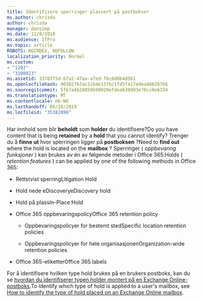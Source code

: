 ```yaml
---
title: Identifisere sperringer plassert på postbokser
ms.author: chrisda
author: chrisda
manager: dansimp
ms.date: 11/8/2018
ms.audience: ITPro
ms.topic: article
ROBOTS: NOINDEX, NOFOLLOW
localization_priority: Normal
ms.custom:
- "1202"
- "3100023"
ms.assetid: 3378775d-67a2-47aa-a7ed-fbc6d0b4d561
ms.openlocfilehash: 90302767ac2cb4e137bc1fd5fa17edea4602b766
ms.sourcegitcommit: 5fb7a4b28859690020efdea630d03e70cc0e6334
ms.translationtype: MT
ms.contentlocale: nb-NO
ms.lasthandoff: 06/28/2019
ms.locfileid: "35382890"
---
```

<span data-ttu-id="fa2d2-102">Har innhold som blir **beholdt** som **holder** du identifisere?</span><span class="sxs-lookup"><span data-stu-id="fa2d2-102">Do you have content that is being **retained** by a **hold** that you cannot identify?</span></span> <span data-ttu-id="fa2d2-103">Trenger du å **finne ut** hvor sperringen ligger på **postboksen** ?</span><span class="sxs-lookup"><span data-stu-id="fa2d2-103">Need to **find out** where the hold is located on the **mailbox** ?</span></span> <span data-ttu-id="fa2d2-104">Sperringer ( *oppbevaring funksjoner* ) kan brukes av én av følgende metoder i Office 365:</span><span class="sxs-lookup"><span data-stu-id="fa2d2-104">Holds (  *retention features*  ) can be applied by one of the following methods in Office 365:</span></span>
  
- <span data-ttu-id="fa2d2-105">Rettstvist sperring</span><span class="sxs-lookup"><span data-stu-id="fa2d2-105">Litigation Hold</span></span>

- <span data-ttu-id="fa2d2-106">Hold nede eDiscovery</span><span class="sxs-lookup"><span data-stu-id="fa2d2-106">eDiscovery hold</span></span>

- <span data-ttu-id="fa2d2-107">Hold på plass</span><span class="sxs-lookup"><span data-stu-id="fa2d2-107">In-Place Hold</span></span>

- <span data-ttu-id="fa2d2-108">Office 365 oppbevaringspolicy</span><span class="sxs-lookup"><span data-stu-id="fa2d2-108">Office 365 retention policy</span></span> 

  - <span data-ttu-id="fa2d2-109">Oppbevaringspolicyer for bestemt sted</span><span class="sxs-lookup"><span data-stu-id="fa2d2-109">Specific location retention policies</span></span>

  - <span data-ttu-id="fa2d2-110">Oppbevaringspolicyer for hele organisasjonen</span><span class="sxs-lookup"><span data-stu-id="fa2d2-110">Organization-wide retention policies</span></span>

- <span data-ttu-id="fa2d2-111">Office 365-etiketter</span><span class="sxs-lookup"><span data-stu-id="fa2d2-111">Office 365 labels</span></span>

<span data-ttu-id="fa2d2-112">For å identifisere hvilken type hold brukes på en brukers postboks, kan du se [hvordan du identifiserer typen holder montert på en Exchange Online-postboks](https://docs.microsoft.com/office365/securitycompliance/identify-a-hold-on-an-exchange-online-mailbox).</span><span class="sxs-lookup"><span data-stu-id="fa2d2-112">To identify which type of hold is applied to a user's mailbox, see [How to identify the type of hold placed on an Exchange Online mailbox](https://docs.microsoft.com/office365/securitycompliance/identify-a-hold-on-an-exchange-online-mailbox).</span></span>
